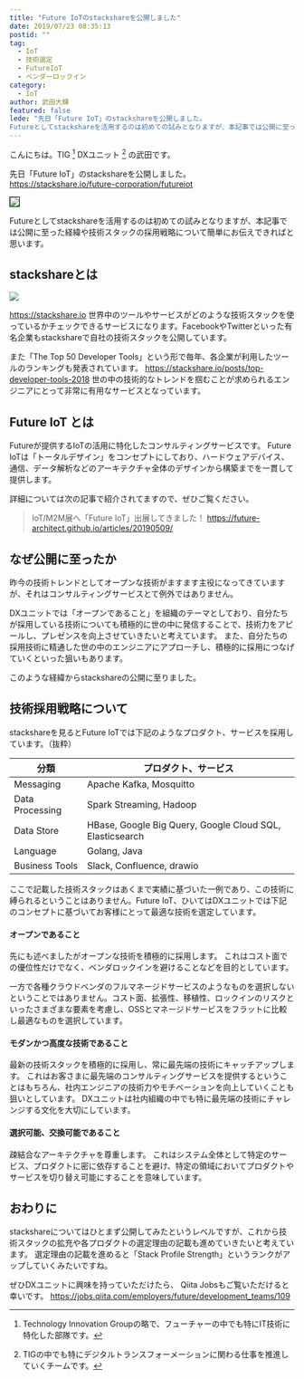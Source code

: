 ```yaml
---
title: "Future IoTのstackshareを公開しました"
date: 2019/07/23 08:35:13
postid: ""
tag:
  - IoT
  - 技術選定
  - FutureIoT
  - ベンダーロックイン
category:
  - IoT
author: 武田大輝
featured: false
lede: "先日「Future IoT」のstackshareを公開しました。
Futureとしてstackshareを活用するのは初めての試みとなりますが、本記事では公開に至った経緯や技術スタックの採用戦略について簡単にお伝えできればと思います。"
---
```

こんにちは。TIG [^1] DXユニット [^2] の武田です。

先日「Future IoT」のstackshareを公開しました。
https://stackshare.io/future-corporation/futureiot

<img src="/images/20190723/photo_20190723_01.png" style="border:solid 1px #000000" loading="lazy">


Futureとしてstackshareを活用するのは初めての試みとなりますが、本記事では公開に至った経緯や技術スタックの採用戦略について簡単にお伝えできればと思います。

## stackshareとは

<img src="/images/20190723/photo_20190723_02.png" loading="lazy">

https://stackshare.io
世界中のツールやサービスがどのような技術スタックを使っているかチェックできるサービスになります。FacebookやTwitterといった有名企業もstackshareで自社の技術スタックを公開しています。

また「The Top 50 Developer Tools」という形で毎年、各企業が利用したツールのランキングも発表されています。
https://stackshare.io/posts/top-developer-tools-2018
世の中の技術的なトレンドを掴むことが求められるエンジニアにとって非常に有用なサービスとなっています。

## Future IoT とは

Futureが提供するIoTの活用に特化したコンサルティングサービスです。
Future IoTは「トータルデザイン」をコンセプトにしており、ハードウェアデバイス、通信、データ解析などのアーキテクチャ全体のデザインから構築までを一貫して提供します。

詳細については次の記事で紹介されてますので、ぜひご覧ください。

> IoT/M2M展へ「Future IoT」出展してきました！
> https://future-architect.github.io/articles/20190509/

## なぜ公開に至ったか

昨今の技術トレンドとしてオープンな技術がますます主役になってきていますが、それはコンサルティングサービスとて例外ではありません。

DXユニットでは「オープンであること」を組織のテーマとしており、自分たちが採用している技術についても積極的に世の中に発信することで、技術力をアピールし、プレゼンスを向上させていきたいと考えています。
また、自分たちの採用技術に精通した世の中のエンジニアにアプローチし、積極的に採用につなげていくといった狙いもあります。

このような経緯からstackshareの公開に至りました。

## 技術採用戦略について

stackshareを見るとFuture IoTでは下記のようなプロダクト、サービスを採用しています。（抜粋）

| 分類            | プロダクト、サービス                                     |
|-----------------|----------------------------------------------------------|
| Messaging       | Apache Kafka, Mosquitto                                  |
| Data Processing | Spark Streaming, Hadoop                                  |
| Data Store      | HBase, Google Big Query, Google Cloud SQL, Elasticsearch |
| Language        | Golang, Java                                             |
| Business Tools  | Slack, Confluence, drawio                                |

ここで記載した技術スタックはあくまで実績に基づいた一例であり、この技術に縛られるということはありません。Future IoT、ひいてはDXユニットでは下記のコンセプトに基づいてお客様にとって最適な技術を選定しています。

#### オープンであること

先にも述べましたがオープンな技術を積極的に採用します。
これはコスト面での優位性だけでなく、ベンダロックインを避けることなどを目的としています。

一方で各種クラウドベンダのフルマネージドサービスのようなものを選択しないということではありません。コスト面、拡張性、移植性、ロックインのリスクといったさまざまな要素を考慮し、OSSとマネージドサービスをフラットに比較し最適なものを選択しています。

#### モダンかつ高度な技術であること

最新の技術スタックを積極的に採用し、常に最先端の技術にキャッチアップします。
これはお客さまに最先端のコンサルティングサービスを提供するということはもちろん、社内エンジニアの技術力やモチベーションを向上していくことも狙いとしています。
DXユニットは社内組織の中でも特に最先端の技術にチャレンジする文化を大切にしています。

#### 選択可能、交換可能であること

疎結合なアーキテクチャを尊重します。
これはシステム全体として特定のサービス、プロダクトに密に依存することを避け、特定の領域においてプロダクトやサービスを切り替え可能にすることを意味しています。


## おわりに

stackshareについてはひとまず公開してみたというレベルですが、これから技術スタックの拡充や各プロダクトの選定理由の記載も進めていきたいと考えています。
選定理由の記載を進めると「Stack Profile Strength」というランクがアップしていくみたいですね。

ぜひDXユニットに興味を持っていただけたら、 Qiita Jobsもご覧いただけると幸いです。
https://jobs.qiita.com/employers/future/development_teams/109

 [^1]: Technology Innovation Groupの略で、フューチャーの中でも特にIT技術に特化した部隊です。
 [^2]: TIGの中でも特にデジタルトランスフォーメーションに関わる仕事を推進していくチームです。

